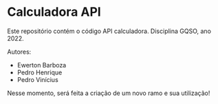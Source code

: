 # Calculadora API

Este repositório contém o código API calculadora.
Disciplina GQSO, ano 2022.

Autores:

* Ewerton Barboza
* Pedro Henrique
* Pedro Vinícius

Nesse momento, será feita a criação de um novo ramo e sua utilização!